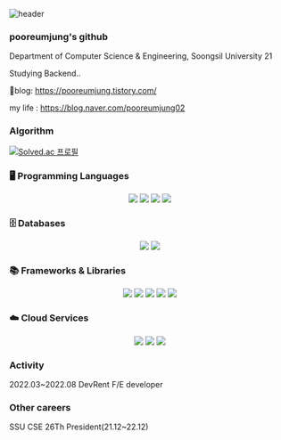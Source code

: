![header](https://capsule-render.vercel.app/api?type=wave&color=auto&height=300&section=header&text=Welcome%20&fontSize=90)


### pooreumjung's github
Department of Computer Science & Engineering, Soongsil University 21

Studying Backend..

📰blog: https://pooreumjung.tistory.com/

my life : https://blog.naver.com/pooreumjung02


### Algorithm
[![Solved.ac 프로필](http://mazassumnida.wtf/api/v2/generate_badge?boj=pooreumjung02)](https://solved.ac/pooreumjung02)


### 🖥️ Programming Languages
<p align="center">
  <img src="https://img.shields.io/badge/Java-007396?style=flat-square&logo=java&logoColor=white"/>
  <img src="https://img.shields.io/badge/JavaScript-F7DF1E?style=flat-square&logo=javascript&logoColor=black"/>
  <img src="https://img.shields.io/badge/C-A8B9CC?style=flat-square&logo=c&logoColor=white"/>
  <img src="https://img.shields.io/badge/C++-00599C?style=flat-square&logo=cplusplus&logoColor=white"/>
</p>

### 🗄️ Databases
<p align="center">
  <img src="https://img.shields.io/badge/MySQL-4479A1?style=flat-square&logo=mysql&logoColor=white"/>
  <img src="https://img.shields.io/badge/PostgreSQL-336791?style=flat-square&logo=postgresql&logoColor=white"/>
</p>

### 📚 Frameworks & Libraries
<p align="center">
  <img src="https://img.shields.io/badge/Node.js-339933?style=flat-square&logo=nodedotjs&logoColor=white"/>
  <img src="https://img.shields.io/badge/NestJS-E0234E?style=flat-square&logo=nestjs&logoColor=white"/>
  <img src="https://img.shields.io/badge/Express-000000?style=flat-square&logo=express&logoColor=white"/>
  <img src="https://img.shields.io/badge/Spring-6DB33F?style=flat-square&logo=spring&logoColor=white"/>
  <img src="https://img.shields.io/badge/Spring Boot-6DB33F?style=flat-square&logo=springboot&logoColor=white"/>
</p>

### ☁️ Cloud Services
<p align="center">
  <img src="https://img.shields.io/badge/Amazon S3-569A31?style=flat-square&logo=amazons3&logoColor=white"/>
  <img src="https://img.shields.io/badge/Amazon RDS-527FFF?style=flat-square&logo=amazonrds&logoColor=white"/>
  <img src="https://img.shields.io/badge/Amazon EC2-FF9900?style=flat-square&logo=amazonec2&logoColor=white"/>
</p>





### Activity
2022.03~2022.08
DevRent F/E developer

### Other careers
SSU CSE 26Th President(21.12~22.12)
